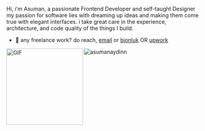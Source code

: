 Hi, i'm Asuman, a passionate Frontend Developer and self-taught Designer my passion for software lies with dreaming up ideas and making them come true with elegant interfaces. i take great care in the experience, architecture, and code quality of the things I build.

- 💼 any freelance work? do reach, [email](mailto:asuman.aydin6709@gmail.com)  or [bionluk](https://bionluk.com/asumanaydin) OR [upwork](https://www.upwork.com/freelancers/~01c2ddaf5d61f779f5)

<img align="left" alt="GIF" src="https://user-images.githubusercontent.com/74038190/236119160-976a0405-caa7-470c-9356-16d43402ea0a.gif" width="200" height="200" /> 
<p align="left"> <img src="https://github-readme-stats.vercel.app/api?username=asumanaydinn&show_icons=true&theme=vue" alt="asumanaydinn" />



